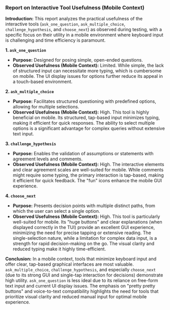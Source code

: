 ### Report on Interactive Tool Usefulness (Mobile Context)

**Introduction:**
This report analyzes the practical usefulness of the interactive tools (`ask_one_question`, `ask_multiple_choice`, `challenge_hypothesis`, and `choose_next`) as observed during testing, with a specific focus on their utility in a mobile environment where keyboard input is challenging and time efficiency is paramount.

**1. `ask_one_question`**
*   **Purpose:** Designed for posing simple, open-ended questions.
*   **Observed Usefulness (Mobile Context):** Limited. While simple, the lack of structured input can necessitate more typing, which is cumbersome on mobile. The UI display issues for options further reduce its appeal in a touch-based environment.

**2. `ask_multiple_choice`**
*   **Purpose:** Facilitates structured questioning with predefined options, allowing for multiple selections.
*   **Observed Usefulness (Mobile Context):** High. This tool is highly beneficial on mobile. Its structured, tap-based input minimizes typing, making it efficient for quick responses. The ability to select multiple options is a significant advantage for complex queries without extensive text input.

**3. `challenge_hypothesis`**
*   **Purpose:** Enables the validation of assumptions or statements with agreement levels and comments.
*   **Observed Usefulness (Mobile Context):** High. The interactive elements and clear agreement scales are well-suited for mobile. While comments might require some typing, the primary interaction is tap-based, making it efficient for quick feedback. The "fun" icons enhance the mobile GUI experience.

**4. `choose_next`**
*   **Purpose:** Presents decision points with multiple distinct paths, from which the user can select a single option.
*   **Observed Usefulness (Mobile Context):** High. This tool is particularly well-suited for mobile. Its "huge buttons" and clear explanations (when displayed correctly in the TUI) provide an excellent GUI experience, minimizing the need for precise tapping or extensive reading. The single-selection nature, while a limitation for complex data input, is a strength for rapid decision-making on the go. The visual clarity and reduced typing make it highly time-efficient.

**Conclusion:**
In a mobile context, tools that minimize keyboard input and offer clear, tap-based graphical interfaces are most valuable. `ask_multiple_choice`, `challenge_hypothesis`, and especially `choose_next` (due to its strong GUI and single-tap interaction for decisions) demonstrate high utility. `ask_one_question` is less ideal due to its reliance on free-form text input and current UI display issues. The emphasis on "pretty pretty buttons" and voice-to-text compatibility highlights the need for tools that prioritize visual clarity and reduced manual input for optimal mobile experience.